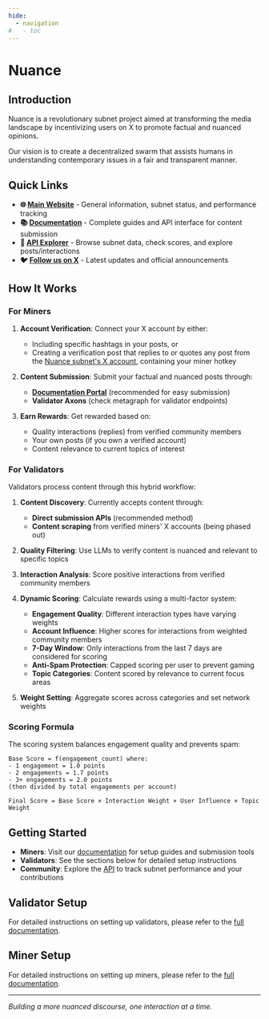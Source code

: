 ```yaml
---
hide:
  - navigation
#   - toc
---
```


# Nuance

## Introduction

Nuance is a revolutionary subnet project aimed at transforming the media landscape by incentivizing users on X to promote factual and nuanced opinions.

Our vision is to create a decentralized swarm that assists humans in understanding contemporary issues in a fair and transparent manner.

## Quick Links

- **🌐 [Main Website](https://www.nuance.info/)** - General information, subnet status, and performance tracking
- **📚 [Documentation](https://www.docs.nuance.info/)** - Complete guides and API interface for content submission
- **🔗 [API Explorer](http://api.nuance.info/scalar)** - Browse subnet data, check scores, and explore posts/interactions
- **🐦 [Follow us on X](https://x.com/NuanceSubnet)** - Latest updates and official announcements

## How It Works

### For Miners

1. **Account Verification**: Connect your X account by either:
   - Including specific hashtags in your posts, or
   - Creating a verification post that replies to or quotes any post from the [Nuance subnet's X account](https://x.com/NuanceSubnet), containing your miner hotkey

2. **Content Submission**: Submit your factual and nuanced posts through:
   - **[Documentation Portal](https://www.docs.nuance.info/)** (recommended for easy submission)
   - **Validator Axons** (check metagraph for validator endpoints)

3. **Earn Rewards**: Get rewarded based on:
   - Quality interactions (replies) from verified community members
   - Your own posts (if you own a verified account)
   - Content relevance to current topics of interest

### For Validators

Validators process content through this hybrid workflow:

1. **Content Discovery**: Currently accepts content through:
   - **Direct submission APIs** (recommended method)
   - **Content scraping** from verified miners' X accounts (being phased out)
2. **Quality Filtering**: Use LLMs to verify content is nuanced and relevant to specific topics
3. **Interaction Analysis**: Score positive interactions from verified community members
4. **Dynamic Scoring**: Calculate rewards using a multi-factor system:
   - **Engagement Quality**: Different interaction types have varying weights
   - **Account Influence**: Higher scores for interactions from weighted community members
   - **7-Day Window**: Only interactions from the last 7 days are considered for scoring
   - **Anti-Spam Protection**: Capped scoring per user to prevent gaming
   - **Topic Categories**: Content scored by relevance to current focus areas

5. **Weight Setting**: Aggregate scores across categories and set network weights

### Scoring Formula

The scoring system balances engagement quality and prevents spam:

```
Base Score = f(engagement_count) where:
- 1 engagement = 1.0 points
- 2 engagements = 1.7 points  
- 3+ engagements = 2.0 points
(then divided by total engagements per account)

Final Score = Base Score × Interaction Weight × User Influence × Topic Weight
```

## Getting Started

- **Miners**: Visit our [documentation](https://www.docs.nuance.info/) for setup guides and submission tools
- **Validators**: See the sections below for detailed setup instructions
- **Community**: Explore the [API](http://api.nuance.info/scalar) to track subnet performance and your contributions

## Validator Setup

For detailed instructions on setting up validators, please refer to the [full documentation](./docs/validators.md).

## Miner Setup

For detailed instructions on setting up miners, please refer to the [full documentation](./docs/miners.md).

---

*Building a more nuanced discourse, one interaction at a time.*